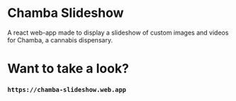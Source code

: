 # Chamba Slideshow

A react web-app made to display a slideshow of custom images and videos for Chamba, a cannabis dispensary. 

# Want to take a look?
### `https://chamba-slideshow.web.app`
